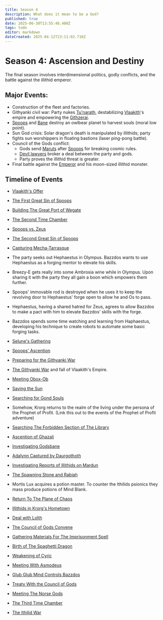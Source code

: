 ```yaml
---
title: Season 4
description: What does it mean to be a God?
published: true
date: 2025-06-30T13:55:48.480Z
tags: todo
editor: markdown
dateCreated: 2025-04-12T23:11:02.710Z
---
```


# **Season 4: Ascension and Destiny**  
The final season involves interdimensional politics, godly conflicts, and the battle against the illithid emperor.

## Major Events:  
- Construction of the fleet and factories.  
- Githyanki civil war: Party nukes [Tu'narath](/locations/tunarath), destabilizing [Vlaakith](/characters/vlaakith)'s empire and empowering the [Githzerai](/factions/githzerai).  
- [Spoops](/characters/spoops) and [Bane](/characters/bane) destroy an owlbear planet to harvest souls (moral low point).  
- Sun God crisis: Solar dragon's death is manipulated by illithids; party fights sun worshippers in floating bastions (laser ping-pong battle).  
- Council of the Gods conflict:  
  - Gods send [Maruts](/creatures/maruts) after [Spoops](/characters/spoops) for breaking cosmic rules.  
  - [Devil lawyers](/factions/infernal-lawyers) broker a deal between the party and gods.  
  - Party proves the illithid threat is greater.  
- Final battle against the [Emperor](/characters/Emperor) and his moon-sized illithid monster.  


## Timeline of Events
  - [Vlaakith's Offer](/Events/vlaakiths-offer)
  - [The First Great Sin of Spoops](/Events/the-first-great-sin-of-spoops)
  - [Building The Great Port of Wegate](/Events/building-the-great-port-of-wegate)
  - [The Second Time Chamber](/Events/the-second-time-chamber)
  - [Spoops vs. Zeus](/Events/spoops-vs-zeus)
  - [The Second Great Sin of Spoops](/Events/the-second-great-sin-of-spoops)
  - [Capturing Mecha-Tarrasque](/Events/capturing-mecha-tarrasque)
  - The party seeks out Hephaestus in Olympus. Bazzdos wants to use Hephaestus as a forging mentor to elevate his skills.
  - Breezy-E gets really into some Ambrosia wine while in Olympus. Upon sharing it with the party they all gain a boon which empowers them further.
  - Spoops' immovable rod is destroyed when he uses it to keep the revolving door to Hephaestus' forge open to allow he and Os to pass.
  - Hephaestus, having a shared hatred for Zeus, agrees to allow Bazzdos to make a pact with him to elevate Bazzdos' skills with the forge.
  - Bazzdos spends some time watching and learning from Haphaestus, developing his technique to create robots to automate some basic forging tasks.
  - [Selune's Gathering](/Events/selunes-gathering)
  - [Spoops' Ascention](/Events/spoops-ascention)
  - [Preparing for the Githyanki War](/Events/githyanki-war-preparation)
  - [The Githyanki War](/Events/githyanki-war) and fall of Vlaakith's Empire. 
  - [Meeting Obox-Ob](/Events/meeting-obox-ob)
  - [Saving the Sun](/Events/saving-the-sun)
  - [Searching for Gond Souls](/Events/searching-for-gond-souls)
  - Somehow, Krorg returns to the realm of the living under the persona of the Prophet of Profit. (Link this out to the events of the Prophet of Profit adventure)
  - [Searching The Forbidden Section of The Library](/Events/searching-the-forbidden-section-of-the-library)
  - [Ascention of Ghazali](/Events/ascention-of-ghazali)
  - [Investigating Godsbane](/Events/investigating-godsbane)
  - [Adalynn Captured by Daurgothoth](/Events/adalynn-captured-by-daurgothoth)
  - [Investigating Reports of Illithids on Mardun](/Events/investigating-reports-of-illithids-on-mardun)
  - [The Spawning Stone and Rabiah](/Events/the-spawning-stone-and-rabiah)
  - Mortis Lux acquires a potion master. To counter the Ithilids psionics they mass produce potions of Mind Blank. 
  - [Return To The Plane of Chaos](/Events/return-to-the-plane-of-chaos)
  - [Illithids in Krorg's Hometown](/items/illithids-in-krorgs-hometown)
  
  - [Deal with Lolth](/Events/deal-with-lolth)
  - [The Council of Gods Convene](/Events/the-council-of-gods-convene)
  - [Gathering Materials For The Imprisonment Spell](/Events/gathering-materials-for-the-imprisonment-spell)
  - [Birth of The Spaghetti Dragon](/Events/birth-of-the-spaghetti-dragon)
  - [Weakening of Cyric](/Events/weakening-of-cyric)
  
  - [Meeting With Asmodeus](/Events/meeting-with-asmodeus)
  - [Glub Glub Mind Controls Bazzdos](/Events/glub-glub-mind-controls-bazzdos)
  - [Treaty With the Council of Gods](/Events/treaty-with-the-council-of-gods)
  - [Meeting The Norse Gods](/Events/meeting-the-norse-gods)
  - [The Third Time Chamber](/Events/the-third-time-chamber)
  - [The Ithilid War](/Events/ithilid-war)